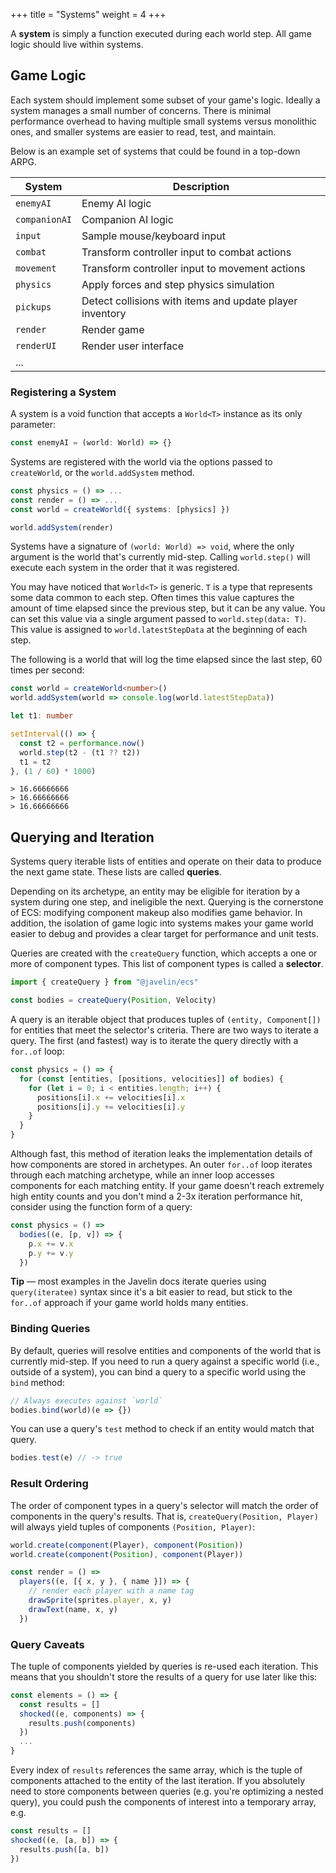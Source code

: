 +++
title = "Systems"
weight = 4
+++

A **system** is simply a function executed during each world step. All game logic should live within systems.

## Game Logic

Each system should implement some subset of your game's logic. Ideally a system manages a small number of concerns. There is minimal performance overhead to having multiple small systems versus monolithic ones, and smaller systems are easier to read, test, and maintain.

Below is an example set of systems that could be found in a top-down ARPG.

| System        | Description                                              |
| ------------- | -------------------------------------------------------- |
| `enemyAI`     | Enemy AI logic                                           |
| `companionAI` | Companion AI logic                                       |
| `input`       | Sample mouse/keyboard input                              |
| `combat`      | Transform controller input to combat actions             |
| `movement`    | Transform controller input to movement actions           |
| `physics`     | Apply forces and step physics simulation                 |
| `pickups`     | Detect collisions with items and update player inventory |
| `render`      | Render game                                              |
| `renderUI`    | Render user interface                                    |
| ...           |                                                          |

### Registering a System

A system is a void function that accepts a `World<T>` instance as its only parameter:

```ts
const enemyAI = (world: World) => {}
```

Systems are registered with the world via the options passed to `createWorld`, or the `world.addSystem` method.

```ts
const physics = () => ...
const render = () => ...
const world = createWorld({ systems: [physics] })

world.addSystem(render)
```

Systems have a signature of `(world: World) => void`, where the only argument is the world that's currently mid-step. Calling `world.step()` will execute each system in the order that it was registered.

You may have noticed that `World<T>` is generic. `T` is a type that represents some data common to each step. Often times this value captures the amount of time elapsed since the previous step, but it can be any value. You can set this value via a single argument passed to `world.step(data: T)`. This value is assigned to `world.latestStepData` at the beginning of each step.

The following is a world that will log the time elapsed since the last step, 60 times per second:

```ts
const world = createWorld<number>()
world.addSystem(world => console.log(world.latestStepData))

let t1: number

setInterval(() => {
  const t2 = performance.now()
  world.step(t2 - (t1 ?? t2))
  t1 = t2
}, (1 / 60) * 1000)
```

```
> 16.66666666
> 16.66666666
> 16.66666666
```

## Querying and Iteration

Systems query iterable lists of entities and operate on their data to produce the next game state. These lists are called **queries**.

Depending on its archetype, an entity may be eligible for iteration by a system during one step, and ineligible the next. Querying is the cornerstone of ECS: modifying component makeup also modifies game behavior. In addition, the isolation of game logic into systems makes your game world easier to debug and provides a clear target for performance and unit tests.

Queries are created with the `createQuery` function, which accepts a one or more of component types. This list of component types is called a **selector**.

```ts
import { createQuery } from "@javelin/ecs"

const bodies = createQuery(Position, Velocity)
```

A query is an iterable object that produces tuples of `(entity, Component[])` for entities that meet the selector's criteria. There are two ways to iterate a query. The first (and fastest) way is to iterate the query directly with a `for..of` loop:

```ts
const physics = () => {
  for (const [entities, [positions, velocities]] of bodies) {
    for (let i = 0; i < entities.length; i++) {
      positions[i].x += velocities[i].x
      positions[i].y += velocities[i].y
    }
  }
}
```

Although fast, this method of iteration leaks the implementation details of how components are stored in archetypes. An outer `for..of` loop iterates through each matching archetype, while an inner loop accesses components for each matching entity. If your game doesn't reach extremely high entity counts and you don't mind a 2-3x iteration performance hit, consider using the function form of a query:

```ts
const physics = () =>
  bodies((e, [p, v]) => {
    p.x += v.x
    p.y += v.y
  })
```

<aside>
  <p>
    <strong>Tip</strong> — most examples in the Javelin docs iterate queries using <code>query(iteratee)</code> syntax since it's a bit easier to read, but stick to the <code>for..of</code> approach if your game world holds many entities.
  </p>
</aside>

### Binding Queries

By default, queries will resolve entities and components of the world that is currently mid-step. If you need to run a query against a specific world (i.e., outside of a system), you can bind a query to a specific world using the `bind` method:

```ts
// Always executes against `world`
bodies.bind(world)(e => {})
```

You can use a query's `test` method to check if an entity would match that query.

```ts
bodies.test(e) // -> true
```

### Result Ordering

The order of component types in a query's selector will match the order of components in the query's results. That is, `createQuery(Position, Player)` will always yield tuples of components `(Position, Player)`:

```ts
world.create(component(Player), component(Position))
world.create(component(Position), component(Player))

const render = () =>
  players((e, [{ x, y }, { name }]) => {
    // render each player with a name tag
    drawSprite(sprites.player, x, y)
    drawText(name, x, y)
  })
```

### Query Caveats

The tuple of components yielded by queries is re-used each iteration. This means that you shouldn't store the results of a query for use later like this:

```ts
const elements = () => {
  const results = []
  shocked((e, components) => {
    results.push(components)
  })
  ...
}
```

Every index of `results` references the same array, which is the tuple of components attached to the entity of the last iteration. If you absolutely need to store components between queries (e.g. you're optimizing a nested query), you could push the components of interest into a temporary array, e.g.

```ts
const results = []
shocked((e, [a, b]) => {
  results.push([a, b])
})
```
